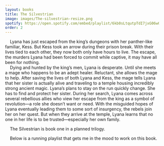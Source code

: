 ```yaml
---
layout: books
title: The Silvestrian
image: images/The-silvestrian-resize.png
spotify: https://open.spotify.com/embed/playlist/6kb0sLtqutpTdI7jxG06wQ
order: 2
---
```


&nbsp;&nbsp;&nbsp;&nbsp;Lyana has just escaped from the king’s dungeons with her panther-like familiar, Kess. But Kess took an arrow during their prison break. With their lives tied to each other, they now both only have hours to live. The escape, the murders Lyana had been forced to commit while captive, it may have all been for nothing.<br/> 
&nbsp;&nbsp;&nbsp;&nbsp;Dying and hunted by the king’s men, Lyana is desperate. Until she meets a mage who happens to be an adept healer. Reluctant, she allows the mage to help. After saving the lives of both Lyana and Kess, the mage tells Lyana that her sister is actually alive and traveling to a temple housing incredibly strong ancient magic. Lyana’s plans to stay on the run quickly change. She has to find and protect her sister. During her search, Lyana comes across several rebellious allies who view her escape from the king as a symbol of revolution—a role she doesn’t want or need. With the misguided hopes of Lyana eventually leading them to some sort of insurgency, the rebels join her on her quest. But when they arrive at the temple, Lyana learns that no one in her life is to be trusted—especially her own family.

&nbsp;&nbsp;&nbsp;&nbsp;The Silvestrian is book one in a planned trilogy.

&nbsp;&nbsp;&nbsp;&nbsp;Below is a running playlist that gets me in the mood to work on this book.
